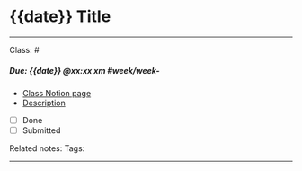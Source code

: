 # {{date}} Title

---

Class: # 
##### Due: {{date}} @xx:xx xm #week/week-
- [Class Notion page]()
- [Description]()
- [ ] Done
- [ ] Submitted

Related notes:
Tags:

--- 
